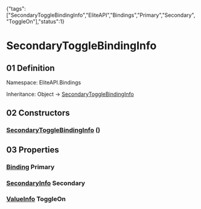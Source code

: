 {"tags":["SecondaryToggleBindingInfo","EliteAPI","Bindings","Primary","Secondary","ToggleOn"],"status":1}

# SecondaryToggleBindingInfo

## 01 Definition

Namespace: <span class='code'>EliteAPI.Bindings</span>

Inheritance: <span class='code'>Object</span> → <span class='code'>[SecondaryToggleBindingInfo](../../EliteAPI/Bindings/SecondaryToggleBindingInfo.html)</span>

## 02 Constructors

### <span class='code'>[SecondaryToggleBindingInfo](../../EliteAPI/Bindings/SecondaryToggleBindingInfo.html)</span> ()

## 03 Properties

### <span class='code'>[Binding](../../EliteAPI/Bindings/Binding.html)</span> Primary

### <span class='code'>[SecondaryInfo](../../EliteAPI/Bindings/SecondaryInfo.html)</span> Secondary

### <span class='code'>[ValueInfo](../../EliteAPI/Bindings/ValueInfo.html)</span> ToggleOn

